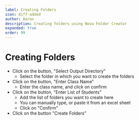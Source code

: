 ```yaml
---
label: Creating Folders
icon: diff-added
author: Aarav
description: Creating folders using Nova Folder Creator
expanded: true
order: 99
---
```

# Creating Folders
- Click on the button, "Select Output Directory"
  - Select the folder in which you want to create the folders
- Click on the button, "Enter Class Name"
  - Enter the class name, and click on confirm
- Click on the button, "Enter List of Students"
  - Add the list of folders you want to create here
  - You can manually type, or paste it from an excel sheet
  - Click on "Confirm"
- Click on the button "Create Folders"
